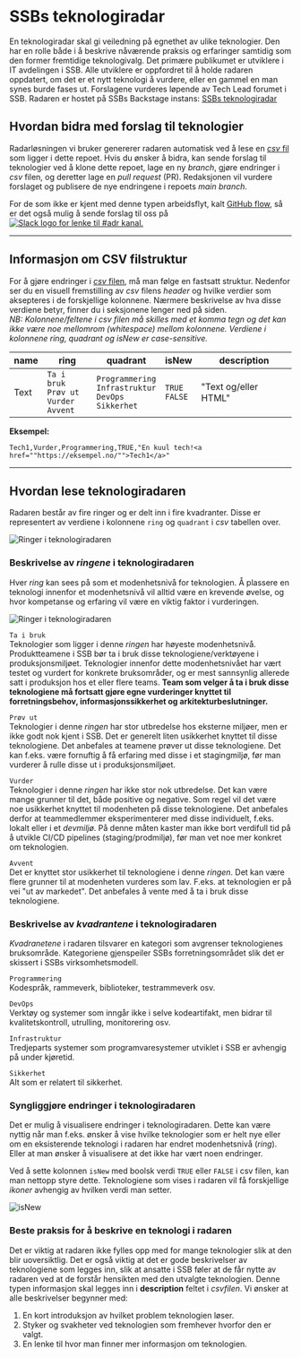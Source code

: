 
# SSBs teknologiradar

En teknologiradar skal gi veiledning på egnethet av ulike teknologier. Den har en rolle både i å beskrive nåværende praksis og erfaringer samtidig som den former fremtidige teknologivalg. Det primære publikumet er utviklere i IT avdelingen i SSB. Alle utviklere er oppfordret til å holde radaren oppdatert, om det er et nytt teknologi å vurdere, eller en gammel en man synes burde fases ut. Forslagene vurderes løpende av Tech Lead forumet i SSB. Radaren er hostet på SSBs Backstage instans: [SSBs teknologiradar](https://backstage.test.ssb.cloud.nais.io/tech-radar)

## Hvordan bidra med forslag til teknologier

Radarløsningen vi bruker genererer radaren automatisk ved å lese en [*csv* fil](./teknologiradar.csv) som ligger i dette repoet. Hvis du ønsker å bidra, kan sende forslag til teknologier ved å klone dette repoet, lage en ny *branch*, gjøre endringer i *csv* filen, og deretter lage en *pull request* (PR). Redaksjonen vil vurdere forslaget og publisere de nye endringene i repoets *main branch*.

For de som ikke er kjent med denne typen arbeidsflyt, kalt [GitHub flow](https://docs.github.com/en/get-started/quickstart/github-flow), så er det også mulig å sende forslag til oss på [<img src="https://img.shields.io/badge/Slack-4A154B?style=for-the-badge&logo=slack&logoColor=white" alt="Slack logo for lenke til #adr kanal.">](https://ssb-norge.slack.com/archives/C02NRC2V83Z)

---

## Informasjon om CSV filstruktur

For å gjøre endringer i [*csv* filen]("./teknologiradar.csv"), må man følge en fastsatt struktur. Nedenfor ser du en visuell fremstilling av *csv* filens *header* og hvilke verdier som aksepteres i de forskjellige kolonnene. Nærmere beskrivelse av hva disse verdiene betyr, finner du i seksjonene lenger ned på siden. \
*NB: Kolonnene/feltene i csv filen må skilles med et komma tegn og det kan ikke være noe mellomrom (whitespace) mellom kolonnene. Verdiene i kolonnene ring, quadrant og isNew er case-sensitive.*

| name 	| ring 	| quadrant 	| isNew 	| description 	|
|-------|-------|-----------|---------|---------------|
|Text |`Ta i bruk`<br />`Prøv ut`<br />`Vurder`<br />`Avvent`|`Programmering`<br />`Infrastruktur`<br />`DevOps`<br />`Sikkerhet`|`TRUE`<br />`FALSE`|"Text og/eller HTML"|

**Eksempel:**

```csv
Tech1,Vurder,Programmering,TRUE,"En kuul tech!<a href=""https://eksempel.no/"">Tech1</a>"
```

---

## Hvordan lese teknologiradaren

Radaren består av fire ringer og er delt inn i fire kvadranter. Disse er representert av verdiene i kolonnene `ring` og `quadrant` i *csv* tabellen over.

![Ringer i teknologiradaren](./radar.png)

### Beskrivelse av *ringene* i teknologiradaren

Hver *ring* kan sees på som et modenhetsnivå for teknologien. Å plassere en teknologi innenfor et modenhetsnivå vil alltid være en krevende øvelse, og hvor kompetanse og erfaring vil være en viktig faktor i vurderingen.

![Ringer i teknologiradaren](./rings.png)

`Ta i bruk` \
Teknologier som ligger i denne *ringen* har høyeste modenhetsnivå. Produktteamene i SSB bør ta i bruk disse teknologiene/verktøyene i produksjonsmiljøet. Teknologier innenfor dette modenhetsnivået har vært testet og vurdert for konkrete bruksområder, og er mest sannsynlig allerede satt i produksjon hos et eller flere teams. **Team som velger å ta i bruk disse teknologiene må fortsatt gjøre egne vurderinger knyttet til forretningsbehov, informasjonssikkerhet og arkitekturbeslutninger.**

`Prøv ut` \
Teknologier i denne *ringen* har stor utbredelse hos eksterne miljøer, men er ikke godt nok kjent i SSB. Det er generelt liten usikkerhet knyttet til disse teknologiene. Det anbefales at teamene prøver ut disse teknologiene. Det kan f.eks. være fornuftig å få erfaring med disse i et stagingmiljø, før man vurderer å rulle disse ut i produksjonsmiljøet.

`Vurder` \
Teknologier i denne *ringen* har ikke stor nok utbredelse. Det kan være mange grunner til det, både positive og negative. Som regel vil det være noe usikkerhet knyttet til modenheten på disse teknologiene. Det anbefales derfor at teammedlemmer eksperimenterer med disse individuelt, f.eks. lokalt eller i et *devmiljø*. På denne måten kaster man ikke bort verdifull tid  på å utvikle CI/CD pipelines (staging/prodmiljø), før man vet noe mer konkret om teknologien.

`Avvent` \
Det er knyttet stor usikkerhet til teknologiene i denne *ringen*. Det kan være flere grunner til at modenheten vurderes som lav. F.eks. at teknologien er på vei "ut av markedet". Det anbefales å vente med å ta i bruk disse teknologiene.

### Beskrivelse av *kvadrantene* i teknologiradaren

*Kvadranetene* i radaren tilsvarer en kategori som avgrenser teknologienes bruksområde. Kategoriene gjenspeiler SSBs forretningsområdet slik det er skissert i SSBs virksomhetsmodell.

`Programmering` \
Kodespråk, rammeverk, biblioteker, testrammeverk osv.

`DevOps` \
Verktøy og systemer som inngår ikke i selve kodeartifakt, men bidrar til kvalitetskontroll, utrulling, monitorering osv.

`Infrastruktur` \
Tredjeparts systemer som programvaresystemer utviklet i SSB er avhengig på under kjøretid.

`Sikkerhet` \
Alt som er relatert til sikkerhet.

### Syngliggjøre endringer i teknologiradaren

Det er mulig å visualisere endringer i teknologiradaren. Dette kan være nyttig når man f.eks. ønsker å vise hvilke teknologier som er helt nye eller om en eksisterende teknologi i radaren har endret modenhetsnivå (*ring*). Eller at man ønsker å visualisere at det ikke har vært noen endringer.

Ved å sette kolonnen `isNew` med boolsk verdi `TRUE` eller `FALSE` i csv filen, kan man nettopp styre dette. Teknologiene som vises i radaren vil få forskjellige *ikoner* avhengig av hvilken verdi man setter.

![isNew](https://github.com/statisticsnorway/teknologiradar/blob/main/isNew.png)

### Beste praksis for å beskrive en teknologi i radaren

Det er viktig at radaren ikke fylles opp med for mange teknologier slik at den blir uoversiktlig. Det er også viktig at det er gode beskrivelser av teknologiene som legges inn, slik at ansatte i SSB føler at de får nytte av radaren ved at de forstår hensikten med den utvalgte teknologien. Denne typen informasjon skal legges inn i **description** feltet i *csvfilen*. Vi ønsker at alle beskrivelser begynner med:

1. En kort introduksjon av hvilket problem teknologien løser.
2. Styker og svakheter ved teknologien som fremhever hvorfor den er valgt.
3. En lenke til hvor man finner mer informasjon om teknologien.
